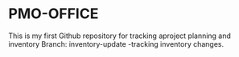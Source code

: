 # PMO-OFFICE
This is my first Github repository for tracking aproject planning and inventory
Branch: inventory-update -tracking inventory changes.